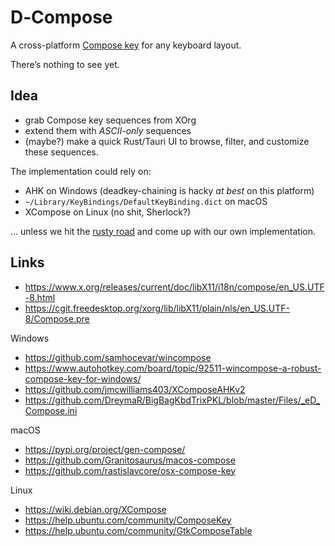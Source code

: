 # D‑Compose
A cross-platform [Compose key](https://en.wikipedia.org/wiki/Compose_key) for any keyboard layout.

There’s nothing to see yet.

## Idea

- grab Compose key sequences from XOrg
- extend them with *ASCII-only* sequences
- (maybe?) make a quick Rust/Tauri UI to browse, filter, and customize these sequences.

The implementation could rely on:

- AHK on Windows (deadkey-chaining is hacky *at best* on this platform)
- `~/Library/KeyBindings/DefaultKeyBinding.dict` on macOS
- XCompose on Linux (no shit, Sherlock?)

… unless we hit the [rusty road](https://github.com/espanso/espanso) and come up
with our own implementation.

## Links

- https://www.x.org/releases/current/doc/libX11/i18n/compose/en_US.UTF-8.html
- https://cgit.freedesktop.org/xorg/lib/libX11/plain/nls/en_US.UTF-8/Compose.pre

Windows

- https://github.com/samhocevar/wincompose
- https://www.autohotkey.com/board/topic/92511-wincompose-a-robust-compose-key-for-windows/
- https://github.com/jmcwilliams403/XComposeAHKv2
- https://github.com/DreymaR/BigBagKbdTrixPKL/blob/master/Files/_eD_Compose.ini

macOS

- https://pypi.org/project/gen-compose/
- https://github.com/Granitosaurus/macos-compose
- https://github.com/rastislavcore/osx-compose-key

Linux

- https://wiki.debian.org/XCompose
- https://help.ubuntu.com/community/ComposeKey
- https://help.ubuntu.com/community/GtkComposeTable
